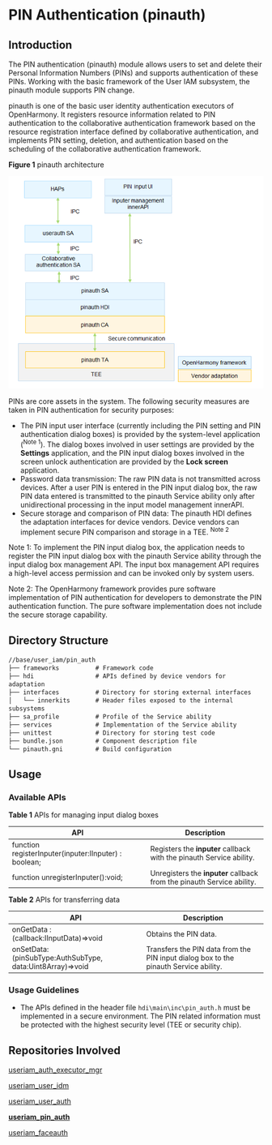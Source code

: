 # PIN Authentication (pinauth)



## Introduction

The PIN authentication (pinauth) module allows users to set and delete their Personal Information Numbers (PINs) and supports authentication of these PINs. Working with the basic framework of the User IAM subsystem, the pinauth module supports PIN change.

pinauth is one of the basic user identity authentication executors of OpenHarmony. It registers resource information related to PIN authentication to the collaborative authentication framework based on the resource registration interface defined by collaborative authentication, and implements PIN setting, deletion, and authentication based on the scheduling of the collaborative authentication framework.

**Figure 1** pinauth architecture

<img src="figures/pinauth_architecture.png" alt="pinauth_architecture" style="zoom:80%;" />



PINs are core assets in the system. The following security measures are taken in PIN authentication for security purposes:

- The PIN input user interface (currently including the PIN setting and PIN authentication dialog boxes) is provided by the system-level application (<sup>Note 1</sup>). The dialog boxes involved in user settings are provided by the **Settings** application, and the PIN input dialog boxes involved in the screen unlock authentication are provided by the **Lock screen** application.
- Password data transmission: The raw PIN data is not transmitted across devices. After a user PIN is entered in the PIN input dialog box, the raw PIN data entered is transmitted to the pinauth Service ability only after unidirectional processing in the input model management innerAPI.
- Secure storage and comparison of PIN data: The pinauth HDI defines the adaptation interfaces for device vendors. Device vendors can implement secure PIN comparison and storage in a TEE. <sup>Note 2</sup>

Note 1: To implement the PIN input dialog box, the application needs to register the PIN input dialog box with the pinauth Service ability through the input dialog box management API. The input box management API requires a high-level access permission and can be invoked only by system users.

Note 2: The OpenHarmony framework provides pure software implementation of PIN authentication for developers to demonstrate the PIN authentication function. The pure software implementation does not include the secure storage capability.

## Directory Structure

```undefined
//base/user_iam/pin_auth
├── frameworks			# Framework code
├── hdi					# APIs defined by device vendors for adaptation
├── interfaces			# Directory for storing external interfaces
│   └── innerkits		# Header files exposed to the internal subsystems
├── sa_profile			# Profile of the Service ability
├── services			# Implementation of the Service ability
├── unittest			# Directory for storing test code
├── bundle.json			# Component description file
└── pinauth.gni			# Build configuration
```


## Usage

### Available APIs

**Table 1** APIs for managing input dialog boxes

| API | Description                            |
| ------ | -------------------------------- |
| function registerInputer(inputer:IInputer) : boolean; | Registers the **inputer** callback with the pinauth Service ability.  |
| function unregisterInputer():void;                    | Unregisters the **inputer** callback from the pinauth Service ability.|

**Table 2** APIs for transferring data

| API| Description                      |
| ------ | -------------------------------- |
| onGetData : (callback:IInputData)=>void | Obtains the PIN data.|
| onSetData:(pinSubType:AuthSubType, data:Uint8Array)=>void | Transfers the PIN data from the PIN input dialog box to the pinauth Service ability.|

### Usage Guidelines

- The APIs defined in the header file ```hdi\main\inc\pin_auth.h``` must be implemented in a secure environment. The PIN related information must be protected with the highest security level (TEE or security chip).

## Repositories Involved

[useriam_auth_executor_mgr](https://gitee.com/openharmony-sig/useriam_coauth)

[useriam_user_idm](https://gitee.com/openharmony-sig/useriam_useridm)

[useriam_user_auth](https://gitee.com/openharmony-sig/useriam_userauth)

**[useriam_pin_auth](https://gitee.com/openharmony-sig/useriam_pinauth)**

[useriam_faceauth](https://gitee.com/openharmony/useriam_faceauth)
